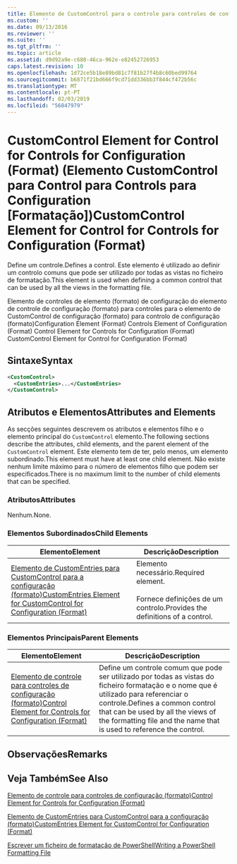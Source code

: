 ```yaml
---
title: Elemento de CustomControl para o controle para controles de configuração (formato) | Documentos da Microsoft
ms.custom: ''
ms.date: 09/13/2016
ms.reviewer: ''
ms.suite: ''
ms.tgt_pltfrm: ''
ms.topic: article
ms.assetid: d9d92a9e-c680-46ca-962e-e82452726953
caps.latest.revision: 10
ms.openlocfilehash: 1d72ce5b18e89bd81c7f81b27f4b8c60bed99764
ms.sourcegitcommit: b6871f21bd666f9cd71dd336bb3f844cf472b56c
ms.translationtype: MT
ms.contentlocale: pt-PT
ms.lasthandoff: 02/03/2019
ms.locfileid: "56847979"
---
```

# <a name="customcontrol-element-for-control-for-controls-for-configuration-format"></a><span data-ttu-id="51d58-102">CustomControl Element for Control for Controls for Configuration (Format) (Elemento CustomControl para Control para Controls para Configuration [Formatação])</span><span class="sxs-lookup"><span data-stu-id="51d58-102">CustomControl Element for Control for Controls for Configuration (Format)</span></span>

<span data-ttu-id="51d58-103">Define um controle.</span><span class="sxs-lookup"><span data-stu-id="51d58-103">Defines a control.</span></span> <span data-ttu-id="51d58-104">Este elemento é utilizado ao definir um controlo comuns que pode ser utilizado por todas as vistas no ficheiro de formatação.</span><span class="sxs-lookup"><span data-stu-id="51d58-104">This element is used when defining a common control that can be used by all the views in the formatting file.</span></span>

<span data-ttu-id="51d58-105">Elemento de controles de elemento (formato) de configuração do elemento de controle de configuração (formato) para controles para o elemento de CustomControl de configuração (formato) para controlo de configuração (formato)</span><span class="sxs-lookup"><span data-stu-id="51d58-105">Configuration Element (Format) Controls Element of Configuration (Format) Control Element for Controls for Configuration (Format) CustomControl Element for Control for Configuration (Format)</span></span>

## <a name="syntax"></a><span data-ttu-id="51d58-106">Sintaxe</span><span class="sxs-lookup"><span data-stu-id="51d58-106">Syntax</span></span>

```xml
<CustomControl>
  <CustomEntries>...</CustomEntries>
</CustomControl>
```

## <a name="attributes-and-elements"></a><span data-ttu-id="51d58-107">Atributos e Elementos</span><span class="sxs-lookup"><span data-stu-id="51d58-107">Attributes and Elements</span></span>

<span data-ttu-id="51d58-108">As secções seguintes descrevem os atributos e elementos filho e o elemento principal do `CustomControl` elemento.</span><span class="sxs-lookup"><span data-stu-id="51d58-108">The following sections describe the attributes, child elements, and the parent element of the `CustomControl` element.</span></span> <span data-ttu-id="51d58-109">Este elemento tem de ter, pelo menos, um elemento subordinado.</span><span class="sxs-lookup"><span data-stu-id="51d58-109">This element must have at least one child element.</span></span> <span data-ttu-id="51d58-110">Não existe nenhum limite máximo para o número de elementos filho que podem ser especificados.</span><span class="sxs-lookup"><span data-stu-id="51d58-110">There is no maximum limit to the number of child elements that can be specified.</span></span>

### <a name="attributes"></a><span data-ttu-id="51d58-111">Atributos</span><span class="sxs-lookup"><span data-stu-id="51d58-111">Attributes</span></span>

<span data-ttu-id="51d58-112">Nenhum.</span><span class="sxs-lookup"><span data-stu-id="51d58-112">None.</span></span>

### <a name="child-elements"></a><span data-ttu-id="51d58-113">Elementos Subordinados</span><span class="sxs-lookup"><span data-stu-id="51d58-113">Child Elements</span></span>

|<span data-ttu-id="51d58-114">Elemento</span><span class="sxs-lookup"><span data-stu-id="51d58-114">Element</span></span>|<span data-ttu-id="51d58-115">Descrição</span><span class="sxs-lookup"><span data-stu-id="51d58-115">Description</span></span>|
|-------------|-----------------|
|[<span data-ttu-id="51d58-116">Elemento de CustomEntries para CustomControl para a configuração (formato)</span><span class="sxs-lookup"><span data-stu-id="51d58-116">CustomEntries Element for CustomControl for Configuration (Format)</span></span>](./customentries-element-for-customcontrol-for-controls-for-configuration-format.md)|<span data-ttu-id="51d58-117">Elemento necessário.</span><span class="sxs-lookup"><span data-stu-id="51d58-117">Required element.</span></span><br /><br /> <span data-ttu-id="51d58-118">Fornece definições de um controlo.</span><span class="sxs-lookup"><span data-stu-id="51d58-118">Provides the definitions of a control.</span></span>|

### <a name="parent-elements"></a><span data-ttu-id="51d58-119">Elementos Principais</span><span class="sxs-lookup"><span data-stu-id="51d58-119">Parent Elements</span></span>

|<span data-ttu-id="51d58-120">Elemento</span><span class="sxs-lookup"><span data-stu-id="51d58-120">Element</span></span>|<span data-ttu-id="51d58-121">Descrição</span><span class="sxs-lookup"><span data-stu-id="51d58-121">Description</span></span>|
|-------------|-----------------|
|[<span data-ttu-id="51d58-122">Elemento de controle para controles de configuração (formato)</span><span class="sxs-lookup"><span data-stu-id="51d58-122">Control Element for Controls for Configuration (Format)</span></span>](./control-element-for-controls-for-configuration-format.md)|<span data-ttu-id="51d58-123">Define um controle comum que pode ser utilizado por todas as vistas do ficheiro formatação e o nome que é utilizado para referenciar o controle.</span><span class="sxs-lookup"><span data-stu-id="51d58-123">Defines a common control that can be used by all the views of the formatting file and the name that is used to reference the control.</span></span>|

## <a name="remarks"></a><span data-ttu-id="51d58-124">Observações</span><span class="sxs-lookup"><span data-stu-id="51d58-124">Remarks</span></span>

## <a name="see-also"></a><span data-ttu-id="51d58-125">Veja Também</span><span class="sxs-lookup"><span data-stu-id="51d58-125">See Also</span></span>

[<span data-ttu-id="51d58-126">Elemento de controle para controles de configuração (formato)</span><span class="sxs-lookup"><span data-stu-id="51d58-126">Control Element for Controls for Configuration (Format)</span></span>](./control-element-for-controls-for-configuration-format.md)

[<span data-ttu-id="51d58-127">Elemento de CustomEntries para CustomControl para a configuração (formato)</span><span class="sxs-lookup"><span data-stu-id="51d58-127">CustomEntries Element for CustomControl for Configuration (Format)</span></span>](./customentries-element-for-customcontrol-for-controls-for-configuration-format.md)

[<span data-ttu-id="51d58-128">Escrever um ficheiro de formatação de PowerShell</span><span class="sxs-lookup"><span data-stu-id="51d58-128">Writing a PowerShell Formatting File</span></span>](./writing-a-powershell-formatting-file.md)
